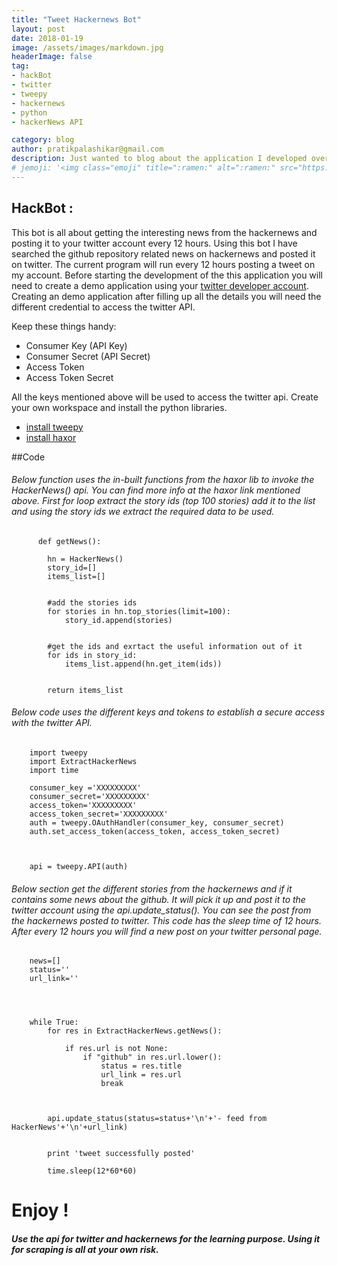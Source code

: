 ```yaml
---
title: "Tweet Hackernews Bot"
layout: post
date: 2018-01-19
image: /assets/images/markdown.jpg
headerImage: false
tag:
- hackBot
- twitter
- tweepy
- hackernews
- python
- hackerNews API

category: blog
author: pratikpalashikar@gmail.com
description: Just wanted to blog about the application I developed over the weekend to extract the news from the hackernews and post it as the tweet on your twitter account.
# jemoji: '<img class="emoji" title=":ramen:" alt=":ramen:" src="https://assets.github.com/images/icons/emoji/unicode/1f35c.png" height="20" width="20" align="absmiddle">'
---
```



## HackBot :
    
   This bot is all about getting the interesting news from the hackernews and posting it to your twitter account every 12 hours. Using this bot I have searched the github repository related news on hackernews and posted it on twitter. The current program will run every 12 hours posting a tweet on my account.
   Before starting the development of the this application you will need to create a demo application using your [twitter developer account](https://apps.twitter.com/).
   Creating an demo application after filling up all the details you will need the different credential to access the twitter API. 
   
   Keep these things handy:
   - Consumer Key (API Key)
   - Consumer Secret (API Secret)
   - Access Token
   - Access Token Secret
   
   All the keys mentioned above will be used to access the twitter api. Create your own workspace and install the python libraries. 
   
   - [install tweepy](http://www.tweepy.org/)
   - [install haxor](https://github.com/avinassh/haxor) 
   
   ##Code 
   
   ######  Below function uses the in-built functions from the haxor lib to invoke the HackerNews() api. You can find more info at the haxor link mentioned above. First for loop extract the story ids (top 100 stories) add it to the list and using the story ids we extract the required data to be used.

          def getNews():
        
            hn = HackerNews()
            story_id=[]
            items_list=[]
        
        
            #add the stories ids
            for stories in hn.top_stories(limit=100):
                story_id.append(stories)
        
        
            #get the ids and exrtact the useful information out of it
            for ids in story_id:
                items_list.append(hn.get_item(ids))
        
        
            return items_list      
           
   ######  Below code uses the different keys and tokens to establish a secure access with the twitter API.
   
        import tweepy
        import ExtractHackerNews
        import time
        
        consumer_key ='XXXXXXXXX'
        consumer_secret='XXXXXXXXX'
        access_token='XXXXXXXXX'
        access_token_secret='XXXXXXXXX'
        auth = tweepy.OAuthHandler(consumer_key, consumer_secret)
        auth.set_access_token(access_token, access_token_secret)
        
   
        
        api = tweepy.API(auth)
   
   
   
   ######  Below section get the different stories from the hackernews and if it contains some news about the github. It will pick it up and post it to the twitter account using the api.update_status(). You can see the post from the hackernews posted to twitter. This code has the sleep time of 12 hours. After every 12 hours you will find a new post on your twitter personal page.
        news=[]
        status=''
        url_link=''
        
        
        
        
        while True:
            for res in ExtractHackerNews.getNews():
        
                if res.url is not None:
                    if "github" in res.url.lower():
                        status = res.title
                        url_link = res.url
                        break
        
        
        
            api.update_status(status=status+'\n'+'- feed from HackerNews'+'\n'+url_link)
        
        
            print 'tweet successfully posted'
            
            time.sleep(12*60*60)


# Enjoy !


##### Use the api for twitter and hackernews for the learning purpose. Using it for scraping is all at your own risk.

